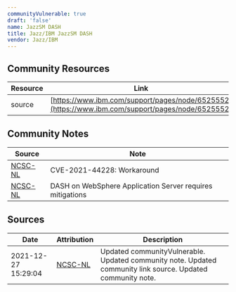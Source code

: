 ```yaml
---
communityVulnerable: true
draft: 'false'
name: JazzSM DASH
title: Jazz/IBM JazzSM DASH
vendor: Jazz/IBM
---
```



## Community Resources
| Resource | Link |
| --- | --- |
| source | [https://www.ibm.com/support/pages/node/6525552](https://www.ibm.com/support/pages/node/6525552) |

## Community Notes
| Source | Note |
| --- | --- |
| [NCSC-NL](https://github.com/NCSC-NL/log4shell/blob/main/software/README.md) | CVE-2021-44228: Workaround </ul> |
| [NCSC-NL](https://github.com/NCSC-NL/log4shell/blob/main/software/README.md) | DASH on WebSphere Application Server requires mitigations |

## Sources
| Date | Attribution | Description |
| --- | --- | --- |
| 2021-12-27 15:29:04 | [NCSC-NL](https://github.com/NCSC-NL/log4shell/blob/main/software/README.md) | Updated communityVulnerable. Updated community note. Updated community link source. Updated community note.  |
